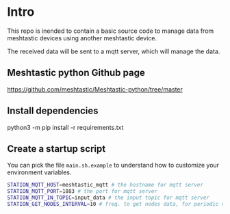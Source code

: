 # Intro

This repo is inended to contain a basic source code to manage data from
meshtastic devices using another meshtastic device.

The received data will be sent to a mqtt server, which will manage the data.

## Meshtastic python Github page

https://github.com/meshtastic/Meshtastic-python/tree/master

## Install dependencies

python3 -m pip install -r requirements.txt

## Create a startup script

You can pick the file `main.sh.example` to understand how to customize
your environment variables.

```bash
STATION_MQTT_HOST=meshtastic_mqtt # the hostname for mqtt server
STATION_MQTT_PORT=1883 # the port for mqtt server
STATION_MQTT_IN_TOPIC=input_data # the input topic for mqtt server
STATION_GET_NODES_INTERVAL=10 # freq. to get nodes data, for periodic version only
```